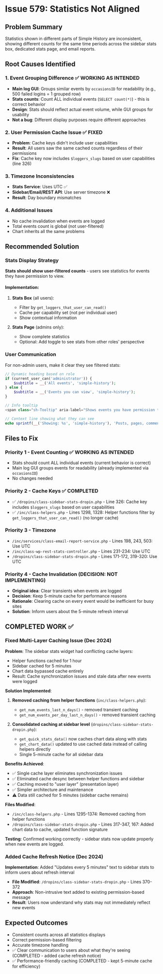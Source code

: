 # Issue 579: Statistics Not Aligned

## Problem Summary
Statistics shown in different parts of Simple History are inconsistent, showing different counts for the same time periods across the sidebar stats box, dedicated stats page, and email reports.

## Root Causes Identified

### 1. Event Grouping Difference ✅ WORKING AS INTENDED
- **Main log GUI**: Groups similar events by `occasionsID` for readability (e.g., 500 failed logins = 1 grouped row)
- **Stats counts**: Count ALL individual events (`SELECT count(*)`) - this is correct behavior
- **Design**: Stats should reflect actual event volume, while GUI groups for usability
- **Not a bug**: Different display purposes require different approaches

### 2. User Permission Cache Issue ✅ FIXED
- **Problem**: Cache keys didn't include user capabilities
- **Result**: All users saw the same cached counts regardless of their permissions
- **Fix**: Cache key now includes `$loggers_slugs` based on user capabilities (line 326)

### 3. Timezone Inconsistencies
- **Stats Service**: Uses UTC ✅
- **Sidebar/Email/REST API**: Use server timezone ❌
- **Result**: Day boundary mismatches

### 4. Additional Issues
- No cache invalidation when events are logged
- Total events count is global (not user-filtered)
- Chart inherits all the same problems

## Recommended Solution

### Stats Display Strategy
**Stats should show user-filtered counts** - users see statistics for events they have permission to view.

#### Implementation:
1. **Stats Box** (all users):
   - Filter by `get_loggers_that_user_can_read()`
   - Cache per capability set (not per individual user)
   - Show contextual information

2. **Stats Page** (admins only):
   - Show complete statistics
   - Optional: Add toggle to see stats from other roles' perspective

### User Communication
For non-admin users, make it clear they see filtered stats:

```php
// Dynamic heading based on role
if (current_user_can('administrator')) {
    $subtitle = __('All events', 'simple-history');
} else {
    $subtitle = __('Events you can view', 'simple-history');
}

// Info tooltip
<span class="sh-Tooltip" aria-label="Shows events you have permission to view">ⓘ</span>

// Context line showing what they can see
echo sprintf(__('Showing: %s', 'simple-history'), 'Posts, pages, comments, and media changes');
```

## Files to Fix

### Priority 1 - Event Counting ✅ WORKING AS INTENDED
- Stats should count ALL individual events (current behavior is correct)
- Main log GUI groups events for readability (already implemented via `occasionsID`)
- No changes needed

### Priority 2 - Cache Keys ✅ COMPLETED
- ✅ `/dropins/class-sidebar-stats-dropin.php` - Line 326: Cache key includes `$loggers_slugs` based on user capabilities
- ✅ `/inc/class-helpers.php` - Lines 1298, 1328: Helper functions filter by `get_loggers_that_user_can_read()` (no longer cache)

### Priority 3 - Timezone
- `/inc/services/class-email-report-service.php` - Lines 198, 243, 503: Use UTC
- `/inc/class-wp-rest-stats-controller.php` - Lines 231-234: Use UTC
- `/dropins/class-sidebar-stats-dropin.php` - Lines 171-172, 319-320: Use UTC

### Priority 4 - Cache Invalidation (DECISION: NOT IMPLEMENTING)
- **Original idea**: Clear transients when events are logged
- **Decision**: Keep 5-minute cache for performance reasons
- **Rationale**: Clearing cache on every event would be inefficient for busy sites
- **Solution**: Inform users about the 5-minute refresh interval

## COMPLETED WORK ✅

### Fixed Multi-Layer Caching Issue (Dec 2024)

**Problem**: The sidebar stats widget had conflicting cache layers:
- Helper functions cached for 1 hour
- Sidebar cached for 5 minutes
- Chart data bypassed cache entirely
- Result: Cache synchronization issues and stale data after new events were logged

**Solution Implemented**:
1. **Removed caching from helper functions** (`inc/class-helpers.php`):
   - `get_num_events_last_n_days()` - removed transient caching
   - `get_num_events_per_day_last_n_days()` - removed transient caching

2. **Consolidated caching at sidebar level** (`dropins/class-sidebar-stats-dropin.php`):
   - `get_quick_stats_data()` now caches chart data along with stats
   - `get_chart_data()` updated to use cached data instead of calling helpers directly
   - Single 5-minute cache for all sidebar data

**Benefits Achieved**:
- ✅ Single cache layer eliminates synchronization issues
- ✅ Eliminated cache desync between helper functions and sidebar
- ✅ Caching moved to "user layer" (presentation layer)
- ✅ Simpler architecture and maintenance
- ⚠️ Data still cached for 5 minutes (sidebar cache remains)

**Files Modified**:
- `/inc/class-helpers.php` - Lines 1295-1374: Removed caching from helper functions
- `/dropins/class-sidebar-stats-dropin.php` - Lines 317-347, 167: Added chart data to cache, updated function signature

**Testing**: Confirmed working correctly - sidebar stats now update properly when new events are logged.

### Added Cache Refresh Notice (Dec 2024)

**Implementation**: Added "Updates every 5 minutes" text to sidebar stats to inform users about refresh interval
- **File Modified**: `/dropins/class-sidebar-stats-dropin.php` - Lines 370-372
- **Approach**: Non-intrusive text added to existing permission-based message
- **Result**: Users now understand why stats may not immediately reflect new events

## Expected Outcomes
- Consistent counts across all statistics displays
- Correct permission-based filtering
- Accurate timezone handling
- ✅ Clear communication to users about what they're seeing (COMPLETED - added cache refresh notice)
- ✅ Performance-friendly caching (COMPLETED - kept 5-minute cache for efficiency)